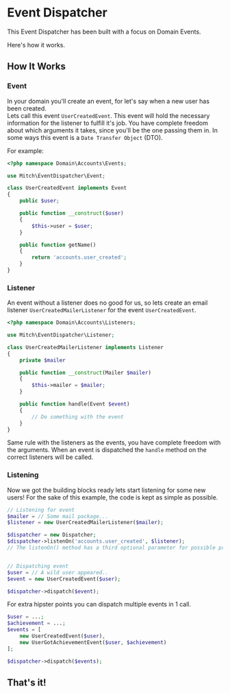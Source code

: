 # Event Dispatcher

This Event Dispatcher has been built with a focus on Domain Events.

Here's how it works.

## How It Works

### Event
In your domain you'll create an event, for let's say when a new user has been created.  
Lets call this event `UserCreatedEvent`. This event will hold the necessary information for the listener to fulfill it's job.
You have complete freedom about which arguments it takes, since you'll be the one passing them in.
In some ways this event is a `Date Transfer Object` (DTO).

For example:

```php
<?php namespace Domain\Accounts\Events;

use Mitch\EventDispatcher\Event;

class UserCreatedEvent implements Event
{
    public $user;

    public function __construct($user)
    {
        $this->user = $user;
    }

    public function getName()
    {
        return 'accounts.user_created';
    }
}
```

### Listener
An event without a listener does no good for us, so lets create an email listener `UserCreatedMailerListener` for the event `UserCreatedEvent`.

```php
<?php namespace Domain\Accounts\Listeners;

use Mitch\EventDispatcher\Listener;

class UserCreatedMailerListener implements Listener
{
    private $mailer

    public function __construct(Mailer $mailer)
    {
        $this->mailer = $mailer;
    }

    public function handle(Event $event)
    {
        // Do something with the event
    }
}
```

Same rule with the listeners as the events, you have complete freedom with the arguments.
When an event is dispatched the `handle` method on the correct listeners will be called.

### Listening
Now we got the building blocks ready lets start listening for some new users!
For the sake of this example, the code is kept as simple as possible.

```php
// Listening for event
$mailer = // Some mail package...
$listener = new UserCreatedMailerListener($mailer);

$dispatcher = new Dispatcher;
$dispatcher->listenOn('accounts.user_created', $listener);
// The listenOn() method has a third optional parameter for possible priority.


// Dispatching event
$user = // A wild user appeared..
$event = new UserCreatedEvent($user);

$dispatcher->dispatch($event);
```

For extra hipster points you can dispatch multiple events in 1 call.

```php
$user = ...;
$achievement = ...;
$events = [
    new UserCreatedEvent($user),
    new UserGotAchievementEvent($user, $achievement)
];

$dispatcher->dispatch($events);
```

## That's it!
